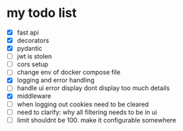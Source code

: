 # my todo list 
- [x]  fast api
  - [x] decorators
  - [x] pydantic
- [ ]  jwt is stolen
- [ ]  cors setup
- [ ]  change env of docker compose file
- [x]  logging and error handling
- [ ]  handle ui error display dont display too much details
- [x]  middleware
- [ ]  when logging out cookies need to be cleared
- [ ]  need to clarify: why all filtering needs to be in ui
- [ ]  limit shouldnt be 100. make it configurable somewhere
